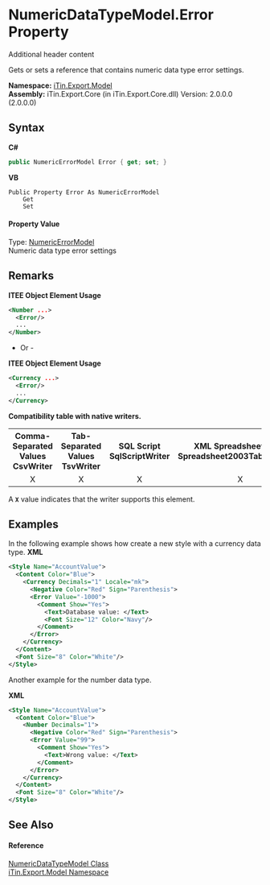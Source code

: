 # NumericDataTypeModel.Error Property 
Additional header content 

Gets or sets a reference that contains numeric data type error settings.

**Namespace:**&nbsp;<a href="N_iTin_Export_Model">iTin.Export.Model</a><br />**Assembly:**&nbsp;iTin.Export.Core (in iTin.Export.Core.dll) Version: 2.0.0.0 (2.0.0.0)

## Syntax

**C#**<br />
``` C#
public NumericErrorModel Error { get; set; }
```

**VB**<br />
``` VB
Public Property Error As NumericErrorModel
	Get
	Set
```


#### Property Value
Type: <a href="T_iTin_Export_Model_NumericErrorModel">NumericErrorModel</a><br />Numeric data type error settings

## Remarks

**ITEE Object Element Usage**<br />
``` XML
<Number ...>
  <Error/>
  ...
</Number>
```

- Or -

**ITEE Object Element Usage**<br />
``` XML
<Currency ...>
  <Error/>
  ...
</Currency>
```


<strong>Compatibility table with native writers.</strong><table><tr><th>Comma-Separated Values<br />CsvWriter</th><th>Tab-Separated Values<br />TsvWriter</th><th>SQL Script<br />SqlScriptWriter</th><th>XML Spreadsheet 2003<br />Spreadsheet2003TabularWriter</th></tr><tr><td align="center">X</td><td align="center">X</td><td align="center">X</td><td align="center">X</td></tr></table> A <strong>`X`</strong> value indicates that the writer supports this element.


## Examples
In the following example shows how create a new style with a currency data type. 
**XML**<br />
``` XML
<Style Name="AccountValue">
  <Content Color="Blue">
    <Currency Decimals="1" Locale="mk">
      <Negative Color="Red" Sign="Parenthesis">
      <Error Value="-1000">
        <Comment Show="Yes">
          <Text>Database value: </Text>
          <Font Size="12" Color="Navy"/>
        </Comment>
      </Error>
    </Currency>
  </Content>
  <Font Size="8" Color="White"/>
</Style>
```

Another example for the number data type.

**XML**<br />
``` XML
<Style Name="AccountValue">
  <Content Color="Blue">
    <Number Decimals="1">
      <Negative Color="Red" Sign="Parenthesis">
      <Error Value="99">
        <Comment Show="Yes">
          <Text>Wrong value: </Text>
        </Comment>
      </Error>
    </Currency>
  </Content>
  <Font Size="8" Color="White"/>
</Style>
```


## See Also


#### Reference
<a href="T_iTin_Export_Model_NumericDataTypeModel">NumericDataTypeModel Class</a><br /><a href="N_iTin_Export_Model">iTin.Export.Model Namespace</a><br />